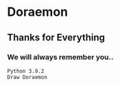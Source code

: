 # Doraemon
## Thanks for Everything 
### We will always remember you..

```
Python 3.9.2
Draw Doraemon 
```

